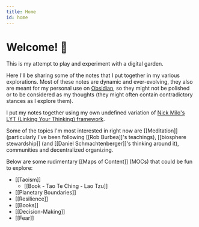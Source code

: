 ```yaml
---
title: Home
id: home
---
```


# Welcome! 🌱

This is my attempt to play and experiment with a digital garden.

Here I'll be sharing some of the notes that I put together in my various explorations. Most of these notes are dynamic and ever-evolving, they also are meant for my personal use on [Obsidian](https://obsidian.md/), so they might not be polished or to be considered as my thoughts (they might often contain contradictory stances as I explore them).

I put my notes together using my own undefined variation of [Nick Milo's LYT (Linking Your Thinking) framework](https://www.linkingyourthinking.com/).

Some of the topics I'm most interested in right now are [[Meditation]] (particularly I've been following [[Rob Burbea]]'s teachings), [[biosphere stewardship]] (and [[Daniel Schmachtenberger]]'s thinking around it), communities and decentralized organizing.

Below are some rudimentary [[Maps of Content]] (MOCs) that could be fun to explore:
- [[Taoism]]
  - [[Book - Tao Te Ching - Lao Tzu]]
- [[Planetary Boundaries]]
- [[Resilience]]
- [[Books]]
- [[Decision-Making]]
- [[Fear]]
